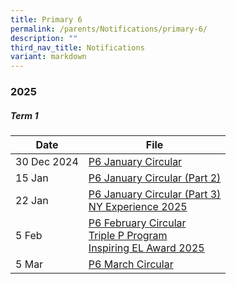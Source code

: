 ```yaml
---
title: Primary 6
permalink: /parents/Notifications/primary-6/
description: ""
third_nav_title: Notifications
variant: markdown
---
```

### **2025**

##### Term 1

| Date| File | 
| -------- | -------- |
|30 Dec 2024|[P6 January Circular](/files/Notification%202025/Pri%206/RGPS_N25_P6_001.pdf)|
|15 Jan|[P6 January Circular (Part 2)](/files/Notification%202025/Pri%206/RGPS_N25_P6_006.pdf)|
|22 Jan|[P6 January Circular (Part 3)](/files/Notification%202025/Pri%206/RGPS_N25_P6_007_V2.pdf)<br>[NY Experience 2025](/files/Notification%202025/Pri%206/Annex_A_NY_Experience_2025_programme.pdf)|
|5 Feb|[P6 February Circular](/files/Notification%202025/Pri%206/P6.pdf)<br>[Triple P Program](/files/Notification%202025/Pri%201/Triple_P_PG_Notification_Indicate_Interest_2025_Flyer.pdf)<br>[Inspiring EL Award 2025](/files/Notification%202025/Pri%201/Inspiring_EL_Award_2025.pdf)|
|5 Mar|[P6 March Circular](/files/Notification%202025/Pri%206/RGPS_N25_P6_012.pdf)|